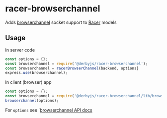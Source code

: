 # racer-browserchannel

Adds [browserchannel](https://github.com/josephg/node-browserchannel) socket support to [Racer](https://github.com/derbyjs/racer) models

## Usage

In server code
```js
const options = {};
const browserchannel = require('@derbyjs/racer-browserchannel');
const browserchannel = racerBrowserChannel(backend, options}
express.use(browserchannel);
```

In client (browser) app

```js
const options = {};
const browserchannel = require('@derbyjs/racer-browserchannel/lib/browser');
browserchannel(options);
```

For `options` see `[browserchannel API docs](https://github.com/josephg/node-browserchannel#api)
